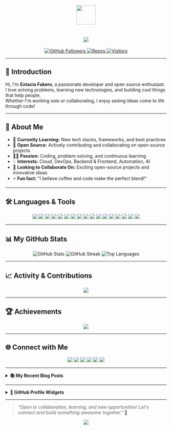 <p align="center">
  <img src="https://media.giphy.com/media/hvRJCLFzcasrR4ia7z/giphy.gif" width="60" height="60"/>
</p>

<h1 align="center">
  <a href="https://github.com/Extacia21" target="_blank">
    <img src="https://readme-typing-svg.herokuapp.com?font=Fira+Code&size=36&pause=1000&color=F700FF&center=true&width=435&lines=Hi%2C+I'm+Extacia+Fakero!;Welcome+to+my+GitHub+profile!;Open+Source+%F0%9F%92%BB+Enthusiast;Let's+Build+Something+Awesome!"/>
  </a>
</h1>

<p align="center">
  <a href="https://github.com/Extacia21?tab=followers">
    <img src="https://img.shields.io/github/followers/Extacia21?label=Followers&style=social" alt="GitHub Followers"/>
  </a>
  <a href="https://github.com/Extacia21?tab=repositories">
    <img src="https://img.shields.io/badge/Public%20Repos-Count-informational?style=flat-square&logo=github" alt="Repos"/>
  </a>
  <a href="https://visitor-badge.glitch.me/badge?page_id=Extacia21.Extacia21">
    <img src="https://visitor-badge.glitch.me/badge?page_id=Extacia21.Extacia21" alt="Visitors"/>
  </a>
</p>

---

## 👋 Introduction

Hi, I'm **Extacia Fakero**, a passionate developer and open source enthusiast.  
I love solving problems, learning new technologies, and building cool things that help people.  
Whether I'm working solo or collaborating, I enjoy seeing ideas come to life through code!

---

## 🚀 About Me

- 🌱 **Currently Learning:** New tech stacks, frameworks, and best practices
- 💼 **Open Source:** Actively contributing and collaborating on open-source projects
- 🧑‍💻 **Passion:** Coding, problem-solving, and continuous learning
- 💡 **Interests:** Cloud, DevOps, Backend & Frontend, Automation, AI
- 👯 **Looking to Collaborate On:** Exciting open-source projects and innovative ideas
- ⚡ **Fun fact:** "I believe coffee and code make the perfect blend!"

---

## 🛠️ Languages & Tools

<p align="center">
  <img src="https://img.shields.io/badge/Python-3776AB?style=for-the-badge&logo=python&logoColor=white"/>
  <img src="https://img.shields.io/badge/Java-007396?style=for-the-badge&logo=java&logoColor=white"/>
  <img src="https://img.shields.io/badge/Dart-0175C2?style=for-the-badge&logo=dart&logoColor=white"/>
  <img src="https://img.shields.io/badge/C-00599C?style=for-the-badge&logo=c&logoColor=white"/>
  <img src="https://img.shields.io/badge/Go-00ADD8?style=for-the-badge&logo=go&logoColor=white"/>
  <img src="https://img.shields.io/badge/JavaScript-F7DF1E?style=for-the-badge&logo=javascript&logoColor=black"/>
  <img src="https://img.shields.io/badge/TypeScript-3178C6?style=for-the-badge&logo=typescript&logoColor=white"/>
  <img src="https://img.shields.io/badge/React-61DAFB?style=for-the-badge&logo=react&logoColor=black"/>
  <img src="https://img.shields.io/badge/Node.js-339933?style=for-the-badge&logo=nodedotjs&logoColor=white"/>
  <img src="https://img.shields.io/badge/Git-F05032?style=for-the-badge&logo=git&logoColor=white"/>
  <img src="https://img.shields.io/badge/Linux-FCC624?style=for-the-badge&logo=linux&logoColor=black"/>
  <img src="https://img.shields.io/badge/Docker-2496ED?style=for-the-badge&logo=docker&logoColor=white"/>
  <img src="https://img.shields.io/badge/PostgreSQL-336791?style=for-the-badge&logo=postgresql&logoColor=white"/>
  <img src="https://img.shields.io/badge/MongoDB-47A248?style=for-the-badge&logo=mongodb&logoColor=white"/>
  <img src="https://img.shields.io/badge/Firebase-FFCA28?style=for-the-badge&logo=firebase&logoColor=black"/>
  <img src="https://img.shields.io/badge/GraphQL-E10098?style=for-the-badge&logo=graphql&logoColor=white"/>
  <img src="https://img.shields.io/badge/AWS-232F3E?style=for-the-badge&logo=amazon-aws&logoColor=white"/>
</p>

---

## 📊 My GitHub Stats

<p align="center">
  <img src="https://github-readme-stats.vercel.app/api?username=Extacia21&show_icons=true&theme=radical&hide_border=true" alt="GitHub Stats" />
  <img src="https://github-readme-streak-stats.herokuapp.com/?user=Extacia21&theme=radical&hide_border=true" alt="GitHub Streak"/>
  <img src="https://github-readme-stats.vercel.app/api/top-langs/?username=Extacia21&layout=compact&theme=tokyonight&langs_count=8" alt="Top Languages"/>
</p>

---

## 📈 Activity & Contributions

<p align="center">
  <img src="https://github-readme-activity-graph.cyclic.app/graph?username=Extacia21&theme=react-dark&area=true&hide_border=true"/>
</p>

---

## 🏆 Achievements

<p align="center">
  <img src="https://github-profile-trophy.vercel.app/?username=Extacia21&theme=radical&no-frame=true&column=7&margin-w=15"/>
</p>

---

## 🌐 Connect with Me

<p align="center">
  <a href="mailto:extaciafakero@gmail.com"><img src="https://img.shields.io/badge/-Email-D14836?style=flat-square&logo=gmail&logoColor=white"/></a>
  <a href="https://linkedin.com/in/extacia-fakero-268675223"><img src="https://img.shields.io/badge/-LinkedIn-0077B5?style=flat-square&logo=linkedin&logoColor=white"/></a>
  <a href="https://www.facebook.com/profile.php?id=61571060746147"><img src="https://img.shields.io/badge/-Facebook-1DA1F2?style=flat-square&logo=facebook&logoColor=white"/></a>
  <a href="https://twitter.com/extacia21"><img src="https://img.shields.io/badge/-Twitter-1DA1F2?style=flat-square&logo=twitter&logoColor=white"/></a>
  <a href="https://dev.to/extacia21"><img src="https://img.shields.io/badge/-Dev.to-0A0A0A?style=flat-square&logo=devdotto&logoColor=white"/></a>
  <a href="https://stackoverflow.com/users/18560265/extacia-fakero"><img src="https://img.shields.io/badge/-StackOverflow-FE7A16?style=flat-square&logo=stackoverflow&logoColor=white"/></a>
</p>

---

<details>
  <summary><b>📚 My Recent Blog Posts</b></summary>
  
<!-- BLOG-POST-LIST:START -->
- [How I Got Started in Open Source](https://dev.to/extacia21)
- [Tips for Becoming a Better Developer](https://dev.to/extacia21)
- [My Favorite Coding Resources](https://dev.to/extacia21)
<!-- BLOG-POST-LIST:END -->

</details>

---

<details>
  <summary><b>🎯 GitHub Profile Widgets</b></summary>

  - [GitHub Skyline (3D Contribution Graph)](https://skyline.github.com/Extacia21/2024)
  - [GitHub Snake Animation](https://github.com/Extacia21/Extacia21/blob/output/github-contribution-grid-snake.svg)
  - [Metrics (Profile Analytics)](https://metrics.lecoq.io/Extacia21)
  
</details>

---

> _"Open to collaboration, learning, and new opportunities! Let's connect and build something awesome together."_ 🚀

<p align="center">
  <img src="https://capsule-render.vercel.app/api?type=waving&height=120&color=gradient&customColorList=16,0,2,18,36&section=footer"/>
</p>
